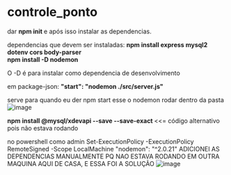 # controle_ponto
dar <strong> npm init </strong> e após isso instalar as dependencias.

dependencias que devem ser instaladas: <strong> npm install express mysql2 dotenv cors body-parser </strong>  
<strong> npm install -D nodemon </strong>   

O -D é para instalar como dependencia de desenvolvimento  

em package-json:  <strong>"start": "nodemon ./src/server.js" </strong>    

serve para quando eu der npm start esse o nodemon rodar dentro da pasta 
![image](https://user-images.githubusercontent.com/107569856/222871219-101e0499-fbbf-4547-acd5-c028e98df5a7.png)

<strong>npm install @mysql/xdevapi --save --save-exact  </strong>   <<= código alternativo pois não estava rodando

no powershell como admin Set-ExecutionPolicy -ExecutionPolicy RemoteSigned -Scope LocalMachine
"nodemon": "^2.0.21" ADICIONEI AS DEPENDENCIAS MANUALMENTE PQ NAO ESTAVA RODANDO EM OUTRA MAQUINA AQUI DE CASA, E ESSA FOI A SOLUÇÃO
![image](https://user-images.githubusercontent.com/107569856/222876009-e307e6ae-a81c-49d4-81eb-27ef8b21af7f.png)






